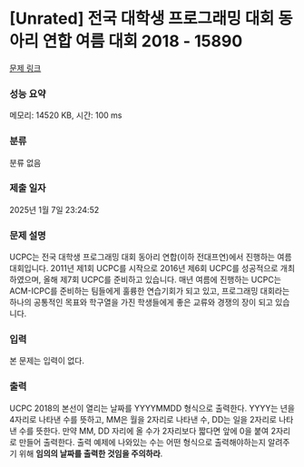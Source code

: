 # [Unrated] 전국 대학생 프로그래밍 대회 동아리 연합 여름 대회 2018 - 15890 

[문제 링크](https://www.acmicpc.net/problem/15890) 

### 성능 요약

메모리: 14520 KB, 시간: 100 ms

### 분류

분류 없음

### 제출 일자

2025년 1월 7일 23:24:52

### 문제 설명

<p>UCPC는 전국 대학생 프로그래밍 대회 동아리 연합(이하 전대프연)에서 진행하는 여름 대회입니다. 2011년 제1회 UCPC를 시작으로 2016년 제6회 UCPC를 성공적으로 개최하였으며, 올해 제7회 UCPC를 준비하고 있습니다. 매년 여름에 진행하는 UCPC는 ACM-ICPC를 준비하는 팀들에게 훌륭한 연습기회가 되고 있고, 프로그래밍 대회라는 하나의 공통적인 목표와 학구열을 가진 학생들에게 좋은 교류와 경쟁의 장이 되고 있습니다.</p>

### 입력 

 <p>본 문제는 입력이 없다.</p>

### 출력 

 <p>UCPC 2018의 본선이 열리는 날짜를 YYYYMMDD 형식으로 출력한다. YYYY는 년을 4자리로 나타낸 수를 뜻하고, MM은 월을 2자리로 나타낸 수, DD는 일을 2자리로 나타낸 수를 뜻한다. 만약 MM, DD 자리에 올 수가 2자리보다 짧다면 앞에 0을 붙여 2자리로 만들어 출력한다. 출력 예제에 나와있는 수는 어떤 형식으로 출력해야하는지 알려주기 위해 <strong>임의의 날짜를 출력한 것임을 주의하라</strong>.</p>

